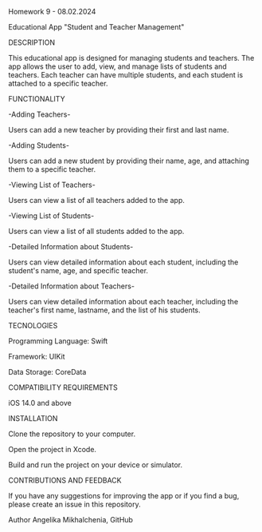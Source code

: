 Homework 9 - 08.02.2024

Educational App "Student and Teacher Management"

DESCRIPTION

This educational app is designed for managing students and teachers. The app allows the user to add, view, and manage lists of students and teachers. Each teacher can have multiple students, and each student is attached to a specific teacher.

FUNCTIONALITY

-Adding Teachers-

Users can add a new teacher by providing their first and last name.

-Adding Students-

Users can add a new student by providing their name, age, and attaching them to a specific teacher.

-Viewing List of Teachers-

Users can view a list of all teachers added to the app.

-Viewing List of Students-

Users can view a list of all students added to the app.

-Detailed Information about Students-

Users can view detailed information about each student, including the student's name, age, and specific teacher.

-Detailed Information about Teachers-

Users can view detailed information about each teacher, including the teacher's first name, lastname, and the list of his students.

TECNOLOGIES

Programming Language: Swift

Framework: UIKit

Data Storage: CoreData

COMPATIBILITY REQUIREMENTS

iOS 14.0 and above

INSTALLATION

Clone the repository to your computer.

Open the project in Xcode.

Build and run the project on your device or simulator.

CONTRIBUTIONS AND FEEDBACK

If you have any suggestions for improving the app or if you find a bug, please create an issue in this repository.


Author
Angelika Mikhalchenia, GitHub
